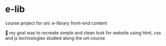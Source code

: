 # e-lib
course project for uni: e-library front-end content

🌷 my goal was to recreate simple and clean look for website using html, css and js technologies studied along the uni course
